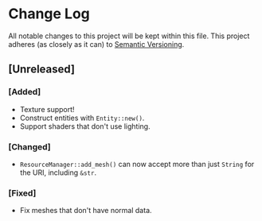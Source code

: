 # Change Log

All notable changes to this project will be kept within this file. This project
adheres (as closely as it can) to [Semantic Versioning](http://semver.org/).

## [Unreleased]
### [Added]
 - Texture support!
 - Construct entities with `Entity::new()`.
 - Support shaders that don't use lighting.

### [Changed]
 - `ResourceManager::add_mesh()` can now accept more than just `String` for the
   URI, including `&str`.

### [Fixed]
 - Fix meshes that don't have normal data.
